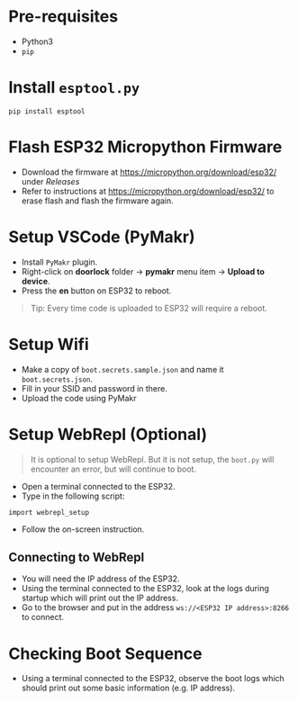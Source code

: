 # Pre-requisites

- Python3
- `pip`

# Install `esptool.py`

```
pip install esptool
```

# Flash ESP32 Micropython Firmware

- Download the firmware at https://micropython.org/download/esp32/ under _Releases_
- Refer to instructions at https://micropython.org/download/esp32/ to erase flash and flash the firmware again.

# Setup VSCode (PyMakr)

- Install `PyMakr` plugin.
- Right-click on **doorlock** folder -> **pymakr** menu item -> **Upload to device**.
- Press the **en** button on ESP32 to reboot.

> Tip: Every time code is uploaded to ESP32 will require a reboot.

# Setup Wifi

- Make a copy of `boot.secrets.sample.json` and name it `boot.secrets.json`.
- Fill in your SSID and password in there.
- Upload the code using PyMakr

# Setup WebRepl (Optional)

> It is optional to setup WebRepl. But it is not setup, the `boot.py` will encounter an error, but will continue to boot.

- Open a terminal connected to the ESP32.
- Type in the following script:

```
import webrepl_setup
```

- Follow the on-screen instruction.

## Connecting to WebRepl

- You will need the IP address of the ESP32.
- Using the terminal connected to the ESP32, look at the logs during startup which will print out the IP address.
- Go to the browser and put in the address `ws://<ESP32 IP address>:8266` to connect.

# Checking Boot Sequence

- Using a terminal connected to the ESP32, observe the boot logs which should print out some basic information (e.g. IP address).
